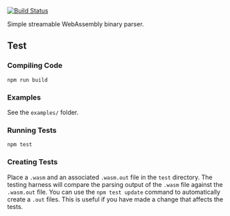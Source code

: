 [![Build Status](https://travis-ci.org/wasdk/wasmparser.svg?branch=master)](https://travis-ci.org/wasdk/wasmparser)

Simple streamable WebAssembly binary parser.

## Test

### Compiling Code

```
npm run build
```

### Examples

See the `examples/` folder.

### Running Tests

```
npm test
```

### Creating Tests
Place a `.wasm` and an associated `.wasm.out` file in the `test` directory.
The testing harness will compare the parsing output of the `.wasm` file against the `.wasm.out` file.
You can use the `npm test update` command to automatically create a `.out` files. This is useful if you have made a change that affects the tests.
